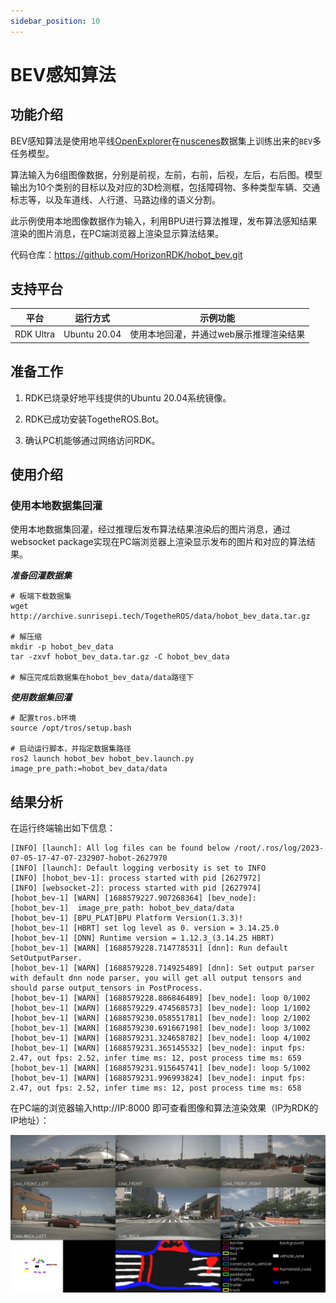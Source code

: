 ```yaml
---
sidebar_position: 10
---
```

# BEV感知算法

## 功能介绍

BEV感知算法是使用地平线[OpenExplorer](https://developer.horizon.cc/api/v1/fileData/horizon_j5_open_explorer_cn_doc/hat/source/examples/bev.html)在[nuscenes](https://www.nuscenes.org/nuscenes)数据集上训练出来的`BEV`多任务模型。

算法输入为6组图像数据，分别是前视，左前，右前，后视，左后，右后图。模型输出为10个类别的目标以及对应的3D检测框，包括障碍物、多种类型车辆、交通标志等，以及车道线、人行道、马路边缘的语义分割。

此示例使用本地图像数据作为输入，利用BPU进行算法推理，发布算法感知结果渲染的图片消息，在PC端浏览器上渲染显示算法结果。

代码仓库：<https://github.com/HorizonRDK/hobot_bev.git>

## 支持平台

| 平台      | 运行方式     | 示例功能                                |
| --------- | ------------ | --------------------------------------- |
| RDK Ultra | Ubuntu 20.04 | 使用本地回灌，并通过web展示推理渲染结果 |

## 准备工作

1. RDK已烧录好地平线提供的Ubuntu 20.04系统镜像。

2. RDK已成功安装TogetheROS.Bot。

3. 确认PC机能够通过网络访问RDK。

## 使用介绍

### 使用本地数据集回灌

使用本地数据集回灌，经过推理后发布算法结果渲染后的图片消息，通过websocket package实现在PC端浏览器上渲染显示发布的图片和对应的算法结果。

***准备回灌数据集***

```shell
# 板端下载数据集
wget http://archive.sunrisepi.tech/TogetheROS/data/hobot_bev_data.tar.gz

# 解压缩
mkdir -p hobot_bev_data
tar -zxvf hobot_bev_data.tar.gz -C hobot_bev_data

# 解压完成后数据集在hobot_bev_data/data路径下
```

***使用数据集回灌***

```shell
# 配置tros.b环境
source /opt/tros/setup.bash

# 启动运行脚本，并指定数据集路径
ros2 launch hobot_bev hobot_bev.launch.py image_pre_path:=hobot_bev_data/data
```

## 结果分析

在运行终端输出如下信息：

```text
[INFO] [launch]: All log files can be found below /root/.ros/log/2023-07-05-17-47-07-232907-hobot-2627970
[INFO] [launch]: Default logging verbosity is set to INFO
[INFO] [hobot_bev-1]: process started with pid [2627972]
[INFO] [websocket-2]: process started with pid [2627974]
[hobot_bev-1] [WARN] [1688579227.907268364] [bev_node]:
[hobot_bev-1]  image_pre_path: hobot_bev_data/data
[hobot_bev-1] [BPU_PLAT]BPU Platform Version(1.3.3)!
[hobot_bev-1] [HBRT] set log level as 0. version = 3.14.25.0
[hobot_bev-1] [DNN] Runtime version = 1.12.3_(3.14.25 HBRT)
[hobot_bev-1] [WARN] [1688579228.714778531] [dnn]: Run default SetOutputParser.
[hobot_bev-1] [WARN] [1688579228.714925489] [dnn]: Set output parser with default dnn node parser, you will get all output tensors and should parse output_tensors in PostProcess.
[hobot_bev-1] [WARN] [1688579228.886846489] [bev_node]: loop 0/1002
[hobot_bev-1] [WARN] [1688579229.474568573] [bev_node]: loop 1/1002
[hobot_bev-1] [WARN] [1688579230.058551781] [bev_node]: loop 2/1002
[hobot_bev-1] [WARN] [1688579230.691667198] [bev_node]: loop 3/1002
[hobot_bev-1] [WARN] [1688579231.324658782] [bev_node]: loop 4/1002
[hobot_bev-1] [WARN] [1688579231.365145532] [bev_node]: input fps: 2.47, out fps: 2.52, infer time ms: 12, post process time ms: 659
[hobot_bev-1] [WARN] [1688579231.915645741] [bev_node]: loop 5/1002
[hobot_bev-1] [WARN] [1688579231.996993824] [bev_node]: input fps: 2.47, out fps: 2.52, infer time ms: 12, post process time ms: 658
```

在PC端的浏览器输入http://IP:8000 即可查看图像和算法渲染效果（IP为RDK的IP地址）：

![](./image/box_adv/render_bev.jpeg)
